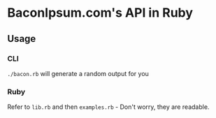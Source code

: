 # BaconIpsum.com's API in Ruby

## Usage

### CLI

`./bacon.rb` will generate a random output for you

### Ruby

Refer to `lib.rb` and then `examples.rb` - Don't worry, they are readable.